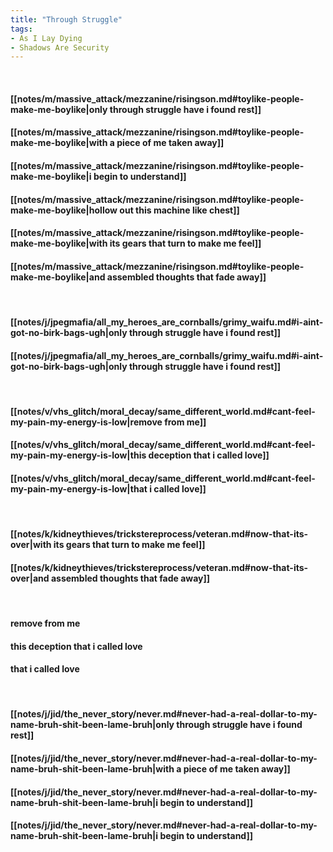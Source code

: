 ```yaml
---
title: "Through Struggle"
tags:
- As I Lay Dying
- Shadows Are Security
---
```

&nbsp;
#### [[notes/m/massive_attack/mezzanine/risingson.md#toylike-people-make-me-boylike|only through struggle have i found rest]]
#### [[notes/m/massive_attack/mezzanine/risingson.md#toylike-people-make-me-boylike|with a piece of me taken away]]
#### [[notes/m/massive_attack/mezzanine/risingson.md#toylike-people-make-me-boylike|i begin to understand]]
#### [[notes/m/massive_attack/mezzanine/risingson.md#toylike-people-make-me-boylike|hollow out this machine like chest]]
#### [[notes/m/massive_attack/mezzanine/risingson.md#toylike-people-make-me-boylike|with its gears that turn to make me feel]]
#### [[notes/m/massive_attack/mezzanine/risingson.md#toylike-people-make-me-boylike|and assembled thoughts that fade away]]
&nbsp;
#### [[notes/j/jpegmafia/all_my_heroes_are_cornballs/grimy_waifu.md#i-aint-got-no-birk-bags-ugh|only through struggle have i found rest]]
#### [[notes/j/jpegmafia/all_my_heroes_are_cornballs/grimy_waifu.md#i-aint-got-no-birk-bags-ugh|only through struggle have i found rest]]
&nbsp;
#### [[notes/v/vhs_glitch/moral_decay/same_different_world.md#cant-feel-my-pain-my-energy-is-low|remove from me]]
#### [[notes/v/vhs_glitch/moral_decay/same_different_world.md#cant-feel-my-pain-my-energy-is-low|this deception that i called love]]
#### [[notes/v/vhs_glitch/moral_decay/same_different_world.md#cant-feel-my-pain-my-energy-is-low|that i called love]]
&nbsp;
#### [[notes/k/kidneythieves/trickstereprocess/veteran.md#now-that-its-over|with its gears that turn to make me feel]]
#### [[notes/k/kidneythieves/trickstereprocess/veteran.md#now-that-its-over|and assembled thoughts that fade away]]
&nbsp;
#### remove from me
#### this deception that i called love
#### that i called love
&nbsp;
#### [[notes/j/jid/the_never_story/never.md#never-had-a-real-dollar-to-my-name-bruh-shit-been-lame-bruh|only through struggle have i found rest]]
#### [[notes/j/jid/the_never_story/never.md#never-had-a-real-dollar-to-my-name-bruh-shit-been-lame-bruh|with a piece of me taken away]]
#### [[notes/j/jid/the_never_story/never.md#never-had-a-real-dollar-to-my-name-bruh-shit-been-lame-bruh|i begin to understand]]
#### [[notes/j/jid/the_never_story/never.md#never-had-a-real-dollar-to-my-name-bruh-shit-been-lame-bruh|i begin to understand]]
